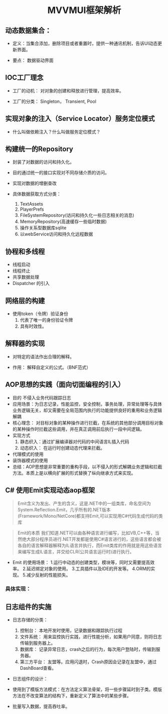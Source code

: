 # <center>MVVMUI框架解析</center>


## 动态数据集合：

* 定义：当集合添加，删除项目或者重置时，提供一种通讯机制，告诉UI动态更新界面。

* 要点： 数据驱动界面

## IOC工厂理念

* 工厂的动机： 对对象的创建和释放进行管理，提高效率。

* 工厂的分类： Singleton， Transient, Pool 

## 实现对象的注入（Service Locator）服务定位模式

*  什么叫做依赖注入？什么叫做服务定位模式？

## 构建统一的Repository

* 封装了对数据的访问和持久化。
* 目的通过统一的接口实现对不同存储介质的访问。
* 实现对数据的增删查改

* 具体数据获取方式分类：
    1. TextAssets
    2. PlayerPrefs
    3. FileSystemRepository(访问和持久化一些日志相关的消息)
    4. MemoryRepository(高速缓存一些临时数据)
    5. 操作关系型数据库sqlite
    6. 以webService访问和持久化远程数据

## 协程和多线程

* 线程启动
* 线程终止
* 共享数据处理
* Dispatcher 的引入

## 网络层的构建

* 使用token（令牌）验证身份
    1. 代表了唯一的身份验证令牌
    2. 具有时效性。

## 解释器的实现

* 对特定的语法作出合理的解释。

* 作用： 解释自定义的公式。（BNF范式）


## AOP思想的实践（面向切面编程的引入）

* 目的 不侵入业务代码跟踪日志
* 应用场景：为日志记录，性能监控，安全控制，事务处理，异常处理等与具体业务逻辑无关，却又需要在全局范围内执行的功能提供良好的重用和业务逻辑解耦
* 核心理念： 对目标对象的某种操作进行拦截，在系统的其他部分调用目标对象的某种操作时拦截这些调用，并在真正调用前后执行一段中间逻辑。
* 实现方式
    1. 静态织入：通过扩展编译器对代码的中间语言IL插入代码
    2. 动态织入： 在运行时创建动态代理来拦截。
* 代理模式的使用
* 装饰器模式的使用
* 总结：AOP思想是非常重要的重构手段，以不侵入的形式解耦业务逻辑和拦截方法。本质上是以横向扩展的形式替换了纵向继承方式来实现。


## C# 使用Emit实现动态aop框架
>Emit含义为发出、产生的含义，这是.NET中的一组类库，命名空间为System.Reflection.Emit，几乎所有的.NET版本(Framework/Mono/NetCore)都支持Emit,可以实现用C#代码生成代码的类库

>Emit的本质 我们知道.NET可以由各种语言进行编写，比如VB,C++等，当然绝大部分程序员进行.NET开发都是使用C#语言进行的，这些语言都会被各自的语言解释器解释为IL语言并执行，而Emit类库的作用就是用这些语言来编写生成IL语言，并交给CLR(公共语言运行时)进行执行。

* Emit  的使用场景：
    1.运行中动态的创建类型，模块等，同时又需要提高效率。
    2.延迟绑定对象的使用。
    3.工具插件以及IDE的开发等。
    4.ORM的实现。
    5.减少反射的性能损失。






### 具体实现：



## 日志组件的实施

* 日志存储的分类：
    1. 控制台：     本地开发时使用，记录数据和跟踪执行过程
    2. 文件系统：   用来监控执行实践，进行性能分析，如果用户同意，则将日志传输到服务器上。
    3. 数据库：     记录异常日志，crash之后的行为，每次用户登陆时，传输到服务器。
    4. 第三方平台：  友盟等。应用闪退时，Crash原因会记录在友盟中，通过DashBoard查看。

* 日志组件的设计：

* 使用到了模版方法模式：在方法定义算法骨架，将一些步骤延时到子类。模版方法在不改变算法的结构下，重新定义了算法中的某些步骤。

* 批量写入数据，提高吞吐率。




